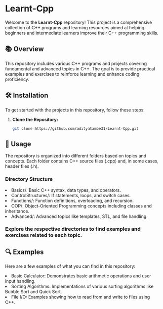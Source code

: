 # Learnt-Cpp

Welcome to the **Learnt-Cpp** repository! This project is a comprehensive collection of C++ programs and learning resources aimed at helping beginners and intermediate learners improve their C++ programming skills.

## 📚 Overview

This repository includes various C++ programs and projects covering fundamental and advanced topics in C++. The goal is to provide practical examples and exercises to reinforce learning and enhance coding proficiency.

## 🛠️ Installation

To get started with the projects in this repository, follow these steps:

1. **Clone the Repository:**

   ```bash
   git clone https://github.com/adityatambe31/Learnt-Cpp.git
   ```

## 📖 Usage
The repository is organized into different folders based on topics and concepts. Each folder contains C++ source files (.cpp) and, in some cases, header files (.h).

### Directory Structure

<li>Basics/: Basic C++ syntax, data types, and operators.</li>
<li>ControlStructures/: If statements, loops, and switch cases.</li>
<li>Functions/: Function definitions, overloading, and recursion.</li>
<li>OOP/: Object-Oriented Programming concepts including classes and inheritance.</li>
<li>Advanced/: Advanced topics like templates, STL, and file handling.</li>

### Explore the respective directories to find examples and exercises related to each topic.

## 🔍 Examples
Here are a few examples of what you can find in this repository:

<li>Basic Calculator: Demonstrates basic arithmetic operations and user input handling.</li>
<li>Sorting Algorithms: Implementations of various sorting algorithms like Bubble Sort and Quick Sort.</li>
<li>File I/O: Examples showing how to read from and write to files using C++.</li>
